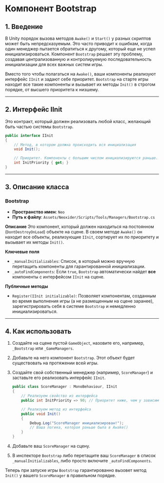 # Компонент Bootstrap

## 1. Введение

В Unity порядок вызова методов `Awake()` и `Start()` у разных скриптов может быть непредсказуемым. Это часто приводит к ошибкам, когда один менеджер пытается обратиться к другому, который еще не успел инициализироваться. Компонент `Bootstrap` решает эту проблему, создавая централизованную и контролируемую последовательность инициализации для всех важных систем игры.

Вместо того чтобы полагаться на `Awake()`, ваши компоненты реализуют интерфейс `IInit` и задают себе приоритет. `Bootstrap` на старте игры находит все такие компоненты и вызывает их методы `Init()` в строгом порядке, от высшего приоритета к низшему.

---

## 2. Интерфейс IInit

Это контракт, который должен реализовать любой класс, желающий быть частью системы `Bootstrap`.

```csharp
public interface IInit
{
    // Метод, в котором должна происходить вся инициализация
    void Init();

    // Приоритет. Компоненты с большим числом инициализируются раньше.
    int InitPriority { get; }
}
```

---

## 3. Описание класса

### Bootstrap
- **Пространство имен**: `Neo`
- **Путь к файлу**: `Assets/Neoxider/Scripts/Tools/Managers/Bootstrap.cs`

**Описание**
Это компонент, который должен находиться на постоянном (`DontDestroyOnLoad`) объекте на сцене. В своем методе `Awake()` он находит все объекты, реализующие `IInit`, сортирует их по приоритету и вызывает их методы `Init()`.

**Ключевые поля**
- `_manualInitializables`: Список, в который можно вручную перетащить компоненты для гарантированной инициализации.
- `_autoFindComponents`: Если `true`, `Bootstrap` автоматически найдет **все** компоненты с интерфейсом `IInit` на сцене.

**Публичные методы**
- `Register(IInit initializable)`: Позволяет компонентам, созданным во время выполнения игры (а не размещенным на сцене заранее), зарегистрировать себя в системе `Bootstrap` и немедленно инициализироваться.

---

## 4. Как использовать

1.  Создайте на сцене пустой `GameObject`, назовите его, например, `_Bootstrap` или `_GameManagers`.
2.  Добавьте на него компонент `Bootstrap`. Этот объект будет существовать на протяжении всей игры.
3.  Создайте свой собственный менеджер (например, `ScoreManager`) и заставьте его реализовать интерфейс `IInit`.

    ```csharp
    public class ScoreManager : MonoBehaviour, IInit
    {
        // Реализуем свойство из интерфейса
        public int InitPriority => 90; // Приоритет ниже, чем у зависимостей

        // Реализуем метод из интерфейса
        public void Init()
        {
            Debug.Log("ScoreManager инициализирован!");
            // Ваша логика, которая раньше была в Awake()
        }
    }
    ```
4.  Добавьте ваш `ScoreManager` на сцену.
5.  В инспекторе `Bootstrap` либо перетащите ваш `ScoreManager` в список `_manualInitializables`, либо просто включите `_autoFindComponents`.

Теперь при запуске игры `Bootstrap` гарантированно вызовет метод `Init()` у вашего `ScoreManager` в правильном порядке.
